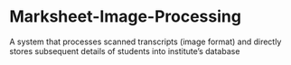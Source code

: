 # Marksheet-Image-Processing
A system that processes scanned transcripts (image format) and directly stores subsequent details of students into institute’s database
